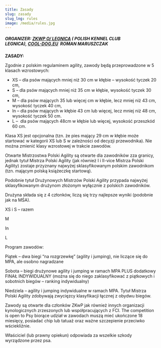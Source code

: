 ```yaml
---
title: Zasady
slug: zasady
slug_lng: rules
image: /media/rules.jpg
---
```

##### **ORGANIZER:** [ZKWP O/ LEGNICA](http://legnica.zkwp.pl/) ( POLISH KENNEL CLUB LEGNICA), [COOL-DOG.EU](http://cool-dog.eu/)  ROMAN MARUSZCZAK

<!--StartFragment-->

**ZASADY:**

Zgodnie z polskim regulaminem agility, zawody będą przeprowadzone w 5 klasach wzrostowych:

* XS – dla psów mających mniej niż 30 cm w kłębie – wysokość tyczek 20 cm,
* S – dla psów mających mniej niż 35 cm w kłębie, wysokość tyczek 30 cm,
* M – dla psów mających 35 lub więcej cm w kłębie, lecz mniej niż 43 cm, wysokość tyczek 40 cm,
* In – dla psów mających w kłębie 43 cm lub więcej, lecz mniej niż 48 cm, wysokość tyczek 50 cm.
* L –  dla psów mających 48cm w kłębie lub więcej, wysokość przeszkód 60 cm.

Klasa XS jest opcjonalna (tzn. że pies mający 29 cm w kłębie może startować w kategorii XS lub S w zależności od decyzji przewodnika). Nie można zmienić klasy wzrostowej w trakcie zawodów.

Otwarte Mistrzostwa Polski Agility są otwarte dla zawodników zza granicy, jednak tytuł Mistrza Polski Agility (jak również I i II-vice Mistrza Polski Agility) zostaje przyznany najwyżej sklasyfikowanym polskim zawodnikom (tzn. mającym polską książeczkę startową).

Podobnie tytuł Drużynowych Mistrzów Polski Agility przypada najwyżej sklasyfikowanym drużynom złożonym wyłącznie z polskich zawodników.

Drużyna składa się z 4 członków, liczą się trzy najlepsze wyniki (podobnie jak na MŚA).

XS i S – razem

M

In

L

Program zawodów:

Piątek – dwa biegi “na rozgrzewkę” (agility i jumping), nie liczące się do MPA, ale osobno nagradzane

Sobota – biegi drużynowe agility i jumping w ramach MPA PLUS dodatkowy FINAŁ INDYWIDUALNY (można się do niego zaklasyfikować z piątkowych i sobotnich biegów – ranking indywidualny)

Niedziela – agility i jumping indywidualne w ramach MPA. Tytuł Mistrza Polski Agility zdobywają zwycięzcy klasyfikacji łącznej z obydwu biegów.

Zawody są otwarte dla członków ZKwP jak również innych organizacji kynologicznych zrzeszonych lub współpracujących z FCI. The competition is open to Psy biorące udział w zawodach muszą mieć ukończone 18 miesięcy, posiadać chip lub tatuaż oraz ważne szczepienie przeciwko wściekliźnie.

Właściciel (lub prawny opiekun) odpowiada za wszelkie szkody wyrządzone przez psa.



<!--EndFragment-->